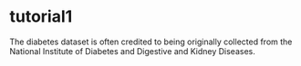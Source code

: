 # tutorial1
The diabetes dataset is often credited to being originally collected from the National Institute of Diabetes and Digestive and Kidney Diseases.
